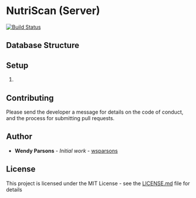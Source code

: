 # NutriScan (Server)
[![Build Status](https://travis-ci.org/wsparsons/NutriScan-Server.svg?branch=master)](https://travis-ci.org/wsparsons/NutriScan-Server)

## Database Structure

## Setup
1. 

## Contributing

Please send the developer a message for details on the code of conduct, and the process for submitting pull requests.

## Author

* **Wendy Parsons** - *Initial work* - [wsparsons](https://github.com/wsparsons)

## License

This project is licensed under the MIT License - see the [LICENSE.md](LICENSE.md) file for details